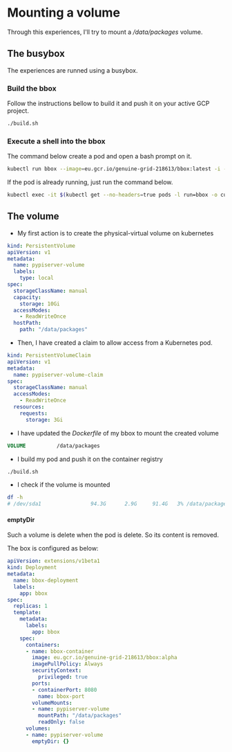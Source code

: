 # Mounting a volume 
Through this experiences, I'll try to mount a */data/packages* volume. 


## The busybox
The experiences are runned using a busybox. 

### Build the bbox
Follow the instructions bellow to build it and push it on your active GCP project. 
```bash
./build.sh
```

### Execute a shell into the bbox
The command below create a pod and open a bash prompt on it. 
```bash
kubectl run bbox --image=eu.gcr.io/genuine-grid-218613/bbox:latest -i --tty --rm
```

If the pod is already running, just run the command below.
```bash
kubectl exec -it $(kubectl get --no-headers=true pods -l run=bbox -o custom-columns=:metadata.name) /bin/bash
```



## The volume

* My first action is to create the physical-virtual volume on kubernetes 
```yaml
kind: PersistentVolume
apiVersion: v1
metadata:
  name: pypiserver-volume
  labels:
    type: local
spec:
  storageClassName: manual
  capacity:
    storage: 10Gi
  accessModes:
    - ReadWriteOnce
  hostPath:
    path: "/data/packages"
```

* Then, I have created a claim to allow access from a Kubernetes pod.
```yaml
kind: PersistentVolumeClaim
apiVersion: v1
metadata:
  name: pypiserver-volume-claim
spec:
  storageClassName: manual
  accessModes:
    - ReadWriteOnce
  resources:
    requests:
      storage: 3Gi

```
 
* I have updated the _Dockerfile_ of my bbox to mount the created volume
```dockerfile
VOLUME          /data/packages
``` 

* I build my pod and push it on the container registry 
```bash
./build.sh
``` 

* I check if the volume is mounted
```bash
df -h
# /dev/sda1                94.3G      2.9G     91.4G   3% /data/packages
```

#### emptyDir
Such a volume is delete when the pod is delete. So its content is removed.

The box is configured as below:
```yaml
apiVersion: extensions/v1beta1
kind: Deployment
metadata:
  name: bbox-deployment
  labels:
    app: bbox
spec:
  replicas: 1
  template:
    metadata:
      labels:
        app: bbox
    spec:
      containers:
      - name: bbox-container
        image: eu.gcr.io/genuine-grid-218613/bbox:alpha
        imagePullPolicy: Always
        securityContext:
          privileged: true
        ports:
        - containerPort: 8080
          name: bbox-port
        volumeMounts:
        - name: pypiserver-volume
          mountPath: "/data/packages"
          readOnly: false
      volumes:
      - name: pypiserver-volume
        emptyDir: {}
        
       
```

